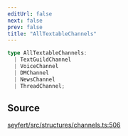 ```yaml
---
editUrl: false
next: false
prev: false
title: "AllTextableChannels"
---
```


```ts
type AllTextableChannels: 
  | TextGuildChannel
  | VoiceChannel
  | DMChannel
  | NewsChannel
  | ThreadChannel;
```

## Source

[seyfert/src/structures/channels.ts:506](https://github.com/potoland/potocuit/blob/e332d7a/src/structures/channels.ts#L506)
